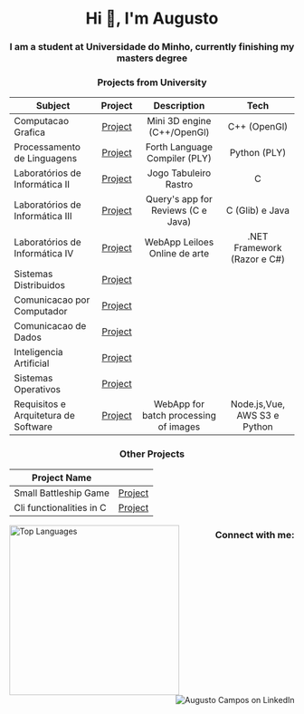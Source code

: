 <h1 align="center">Hi 👋, I'm Augusto</h1>
<h3 align="center">I am a student at Universidade do Minho, currently finishing my masters degree </h3>



<h3 align="center">Projects from University</h3>

<div align="center">

| Subject                              |                             Project                              |              Description              |             Tech             |
| ------------------------------------ | :--------------------------------------------------------------: | :-----------------------------------: | :--------------------------: |
| Computacao Grafica                   |         [Project](https://github.com/Gustominox/CG2324)          |      Mini 3D engine (C++/OpenGl)      |         C++ (OpenGl)         |
| Processamento de Linguagens          |     [Project](https://github.com/Gustominox/Forth-Compiler)      |     Forth Language Compiler (PLY)     |         Python (PLY)         |
| Laboratórios de Informática II       |      [Project](https://github.com/Gustominox/jogTabRastro)       |         Jogo Tabuleiro Rastro         |              C               |
| Laboratórios de Informática III      |       [Project](https://github.com/Gustominox/ProjetoLi3)        |  Query's app for Reviews (C e Java)   |       C (Glib) e Java        |
| Laboratórios de Informática IV       |       [Project](https://github.com/Gustominox/Entrega-LI4)       |     WebApp Leiloes Online de arte     | .NET Framework (Razor e C#)  |
| Sistemas Distribuidos                |         [Project](https://github.com/Gustominox/SD-2324)         |                                       |                              |
| Comunicacao por Computador           |         [Project](https://github.com/Gustominox/CC-2324)         |                                       |                              |
| Comunicacao de Dados                 |    [Project](https://github.com/Gustominox/comprShannon-Fano)    |                                       |                              |
| Inteligencia Artificial              | [Project](https://github.com/Gustominox/Intelegencia_artificial) |                                       |                              |
| Sistemas Operativos                  |          [Project](https://github.com/Gustominox/SO_2)           |                                       |                              |
| Requisitos e Arquitetura de Software |           [Project](https://github.com/ajoaoalves/RAS)           | WebApp for batch processing of images | Node.js,Vue, AWS S3 e Python |



</div>

<h3 align="center">Other Projects</h3>


<div align="center">

| Project Name             |                                                        |
| ------------------------ | :----------------------------------------------------: |
| Small Battleship Game    | [Project](https://github.com/Gustominox/batalha_naval) |
| Cli functionalities in C |   [Project](https://github.com/Gustominox/cliTool-c)   |

</div>


<!--
- 👀 I’m interested in ...
- 🌱 I’m currently learning ...
- 💞️ I’m looking to collaborate on ...
- 📫 How to reach me ...


<!--



![My GitHub stats](https://github-readme-stats.vercel.app/api?username=Gustominox&count_private=true&show_icons=true&theme=gotham&hide=contribs&hide_border=true)
TEMPORARIO------------------------------------
--->




<img align="left" width = 300 src="https://github-readme-stats.vercel.app/api/top-langs/?username=Gustominox&layout=compact&theme=gotham&hide_border=true" alt="Top Languages" />


<h3 align="right">Connect with me:</h3>
<p align="right">
<a href="https://linkedin.com/in/augustooliveiracampos" target="_blank" style="text-decoration: none;">
<img src="https://img.shields.io/badge/LinkedIn-0A66C2?style=for-the-badge&logo=linkedin&logoColor=white" alt="Augusto Campos on LinkedIn"/>
</a>
</p>